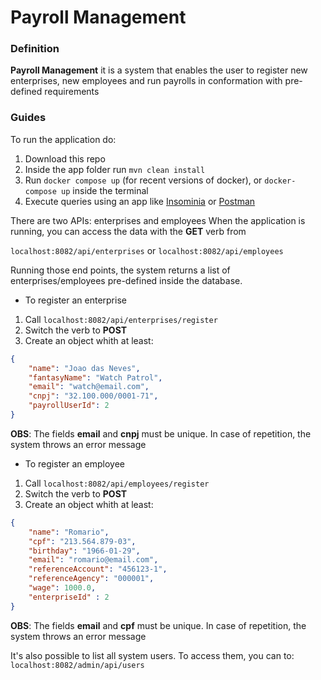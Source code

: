# Payroll Management

### Definition

**Payroll Management** it is a system that enables the user to register new enterprises, new employees and run payrolls in
conformation with pre-defined requirements

### Guides

To run the application do:
1. Download this repo
2. Inside the app folder run ```mvn clean install```
3. Run ```docker compose up``` (for recent versions of docker), or ```docker-compose up``` inside the terminal
4. Execute queries using an app like [Insominia](https://insomnia.rest/download) or [Postman](https://www.postman.com/downloads/)

There are two APIs: enterprises and employees
When the application is running, you can access the data with the **GET** verb from

```localhost:8082/api/enterprises``` or ```localhost:8082/api/employees```

Running those end points, the system returns a list of enterprises/employees pre-defined inside the database.

* To register an enterprise

1. Call ```localhost:8082/api/enterprises/register```
2. Switch the verb to **POST**
3. Create an object whith at least:
``` json
{
    "name": "Joao das Neves",
    "fantasyName": "Watch Patrol",
    "email": "watch@email.com",
    "cnpj": "32.100.000/0001-71",
    "payrollUserId": 2
}
```

**OBS**: The fields **email** and **cnpj** must be unique. In case of repetition, the system throws an error message

* To register an employee

1. Call ```localhost:8082/api/employees/register```
2. Switch the verb to **POST**
3. Create an object whith at least:
``` json
{
    "name": "Romario",
    "cpf": "213.564.879-03",
    "birthday": "1966-01-29",
    "email": "romario@email.com",
    "referenceAccount": "456123-1",
    "referenceAgency": "000001",
    "wage": 1000.0,
    "enterpriseId" : 2
}
```

**OBS**: The fields **email** and **cpf** must be unique. In case of repetition, the system throws an error message

It's also possible to list all system users. To access them, you can to: ```localhost:8082/admin/api/users```
